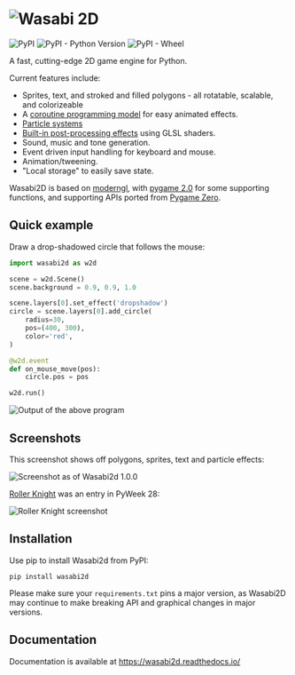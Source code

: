 # ![Wasabi 2D](https://raw.githubusercontent.com/lordmauve/wasabi2d/master/docs/_static/wasabi2d.png)

![PyPI](https://img.shields.io/pypi/v/wasabi2d) ![PyPI - Python Version](https://img.shields.io/pypi/pyversions/wasabi2d) ![PyPI - Wheel](https://img.shields.io/pypi/wheel/wasabi2d)

A fast, cutting-edge 2D game engine for Python.

Current features include:

* Sprites, text, and stroked and filled polygons - all rotatable, scalable, and
  colorizeable
* A [coroutine programming model]() for easy animated effects.
* [Particle systems](https://wasabi2d.readthedocs.io/en/latest/coros.html)
* [Built-in post-processing effects](https://wasabi2d.readthedocs.io/en/latest/effects.html) using GLSL shaders.
* Sound, music and tone generation.
* Event driven input handling for keyboard and mouse.
* Animation/tweening.
* "Local storage" to easily save state.

Wasabi2D is based on [moderngl], with [pygame 2.0] for some supporting functions, and supporting APIs ported from [Pygame Zero](https://github.com/lordmauve/pgzero).



[moderngl]: https://github.com/moderngl/moderngl
[pygame 2.0]: https://www.pygame.org/news

## Quick example

Draw a drop-shadowed circle that follows the mouse:

```python
import wasabi2d as w2d

scene = w2d.Scene()
scene.background = 0.9, 0.9, 1.0

scene.layers[0].set_effect('dropshadow')
circle = scene.layers[0].add_circle(
    radius=30,
    pos=(400, 300),
    color='red',
)

@w2d.event
def on_mouse_move(pos):
    circle.pos = pos

w2d.run()
```

![Output of the above program](https://github.com/lordmauve/wasabi2d/raw/master/docs/2020-01-10-screenshot.png)

## Screenshots

This screenshot shows off polygons, sprites, text and particle effects:

![Screenshot as of Wasabi2d 1.0.0](https://github.com/lordmauve/wasabi2d/raw/master/docs/2019-09-21-screenshot.png)

[Roller Knight](https://pyweek.org/e/wasabi28) was an entry in PyWeek 28:

![Roller Knight screenshot](https://github.com/lordmauve/wasabi2d/raw/master/docs/roller-knight.png)


## Installation


Use pip to install Wasabi2d from PyPI:

```
pip install wasabi2d
```

Please make sure your `requirements.txt` pins a major version, as Wasabi2D may
continue to make breaking API and graphical changes in major versions.


## Documentation

Documentation is available at https://wasabi2d.readthedocs.io/
